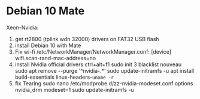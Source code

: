 # Debian 10 Mate
Xeon-Nvidia:
1) get rt2800 (tplink wdn 32000) drivers on FAT32 USB flash
2) install Debian 10 with Mate
3) Fix wi-fi
/etc/NetworkManager/NetworkManager.conf:
[device]
wifi.scan-rand-mac-address=no
3) install Nvidia official drivers
ctrl+alt+f1
sudo init 3
blacklist nouveau
sudo apt remove --purge '^nvidia-.*'
sudo update-initramfs -u
apt install build-essentials linux-headers-`uname -r`
4) fix Tearing
sudo nano /etc/modprobe.d/zz-nvidia-modeset.conf
options nvidia_drm modeset=1
sudo update-initramfs -u
